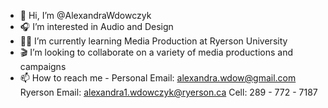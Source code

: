 - 🤗 Hi, I’m @AlexandraWdowczyk
- 🎧 I’m interested in Audio and Design 
- ✍🏼 I’m currently learning Media Production at Ryerson University 
- 🎬 I’m looking to collaborate on a variety of media productions and campaigns 
- 📫 How to reach me - Personal Email: alexandra.wdow@gmail.com Ryerson Email: alexandra1.wdowczyk@ryerson.ca Cell: 289 - 772 - 7187

<!---
AlexandraWdowczyk/AlexandraWdowczyk is a ✨ special ✨ repository because its `README.md` (this file) appears on your GitHub profile.
You can click the Preview link to take a look at your changes.
--->
